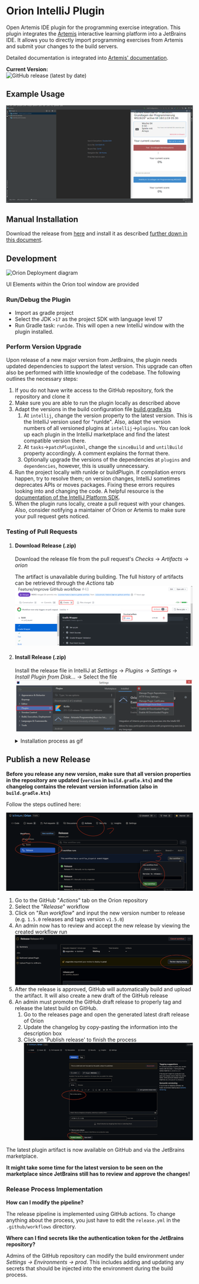 # Orion IntelliJ Plugin

Open Artemis IDE plugin for the programming exercise integration.
This plugin integrates the [Artemis](https://github.com/ls1intum/Artemis) interactive learning platform into a JetBrains IDE.
It allows you to directly import programming exercises from Artemis and submit your changes to the build servers.

Detailed documentation is integrated into [Artemis' documentation](https://ls1intum.github.io/Artemis/).

**Current Version:**  
![GitHub release (latest by date)](https://img.shields.io/github/v/release/ls1intum/Orion)

## Example Usage
![](.github/media/orion_workflow.gif)

## Manual Installation

Download the release from [here](https://github.com/ls1intum/Orion/releases) and install it as described [further down in this document](https://github.com/ls1intum/Orion#install-release-zip).

## Development
![Orion Deployment diagram](https://github.com/Kroko-fant/Orion/assets/25010075/ec7aafe8-d8ca-4c10-902f-d2f85f981368)

UI Elements within the Orion tool window are provided 


### Run/Debug the Plugin

- Import as gradle project
- Select the JDK `>17` as the project SDK with language level 17
- Run Gradle task: `runIde`. This will open a new IntelliJ window with the plugin installed.

### Perform Version Upgrade

Upon release of a new major version from JetBrains, the plugin needs updated dependencies to support the latest version. This upgrade can often also be performed with little knowledge of the codebase. The following outlines the necessary steps:
1. If you do not have write access to the GitHub repository, fork the repository and clone it
2. Make sure you are able to run the plugin locally as described above
3. Adapt the versions in the build configuration file [build.gradle.kts](https://github.com/ls1intum/Orion/blob/main/build.gradle.kts)
    1. At `intellij`, change the version property to the latest version. This is the IntelliJ version used for "runIde". Also, adapt the version numbers of all versioned plugins at `intellij`→`plugins`. You can look up each plugin in the IntelliJ marketplace and find the latest compatible version there.
    2. At `tasks`→`patchPluginXml`, change the `sinceBuild` and `untilBuild` property accordingly. A comment explains the format there.
    3. Optionally upgrade the versions of the dependencies at `plugins` and `dependencies`, however, this is usually unnecessary.
4. Run the project locally with runIde or buildPlugin. If compilation errors happen, try to resolve them; on version changes, IntelliJ sometimes deprecates APIs or moves packages. Fixing these errors requires looking into and changing the code. A helpful resource is the [documentation of the IntelliJ Platform SDK](https://plugins.jetbrains.com/docs/intellij/welcome.html).
5. When the plugin runs locally, create a pull request with your changes. Also, consider notifying a maintainer of Orion or Artemis to make sure your pull request gets noticed.
  
### Testing of Pull Requests

1.  #### Download Release (.zip)
    
    Download the release file from the pull request's _Checks_ &rarr; _Artifacts_ &rarr; _orion_
    
    The artifact is unavailable during building. The full history of artifacts can be retrieved through the _Actions_ tab
![](.github/media/download_release.png)

2.  #### Install Release (.zip)
   
    Install the release file in IntelliJ at _Settings_ &rarr; _Plugins_ &rarr; _Settings_ &rarr; _Install Plugin from Disk..._ &rarr; Select the file
![](.github/media/install_release.png)  
    <details>
    <summary>Installation process as gif</summary>
   
    ![](.github/media/orion_installation.gif)
    </details>

## Publish a new Release

**Before you release any new version, make sure that all version properties in the repository are updated
(`version` in `build.gradle.kts`) and the changelog contains the relevant version information (also in `build.gradle.kts`)**


Follow the steps outlined here:

![](.github/media/github_release.png)

1. Go to the GitHub "_Actions_" tab on the Orion repository
2. Select the "_Release_" workflow
3. Click on "_Run workflow_" and input the new version number to release (e.g. `1.5.0` releases and tags version `v1.5.0`)
4. An admin now has to review and accept the new release by viewing the created workflow run
![](.github/media/release_review.png)
5. After the release is approved, GitHub will automatically build and upload the artifact. It will also create a new draft of the GitHub release
6. An admin must promote the GitHub draft release to properly tag and release the latest build on GitHub.
    1. Go to the releases page and open the generated latest draft release of Orion
    2. Update the changelog by copy-pasting the information into the description box
    3. Click on 'Publish release' to finish the process
![](.github/media/draft_release.png)

The latest plugin artifact is now available on GitHub and via the JetBrains marketplace. 

**It might take some time for the latest version to be seen on the marketplace since JetBrains still has to review 
and approve the changes!**

### Release Process Implementation

**How can I modify the pipeline?**

The release pipeline is implemented using GitHub actions. To change anything about the process, you just
have to edit the `release.yml` in the `.github/workflows` directory.

**Where can I find secrets like the authentication token for the JetBrains repository?**

Admins of the GitHub repository can modify the build environment under  _Settings -> Environments -> prod_. This includes
adding and updating any secrets that should be injected into the environment during the build process.
